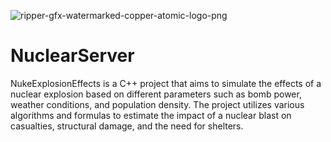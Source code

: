 ![ripper-gfx-watermarked-copper-atomic-logo-png](https://github.com/ArikAckerman/NuclearServer/assets/72645415/130bce0e-c0a8-4166-8596-54bf6719cd32)

# NuclearServer
NukeExplosionEffects is a C++ project that aims to simulate the effects of a nuclear explosion based on different parameters such as bomb power, weather conditions, and population density. The project utilizes various algorithms and formulas to estimate the impact of a nuclear blast on casualties, structural damage, and the need for shelters.
